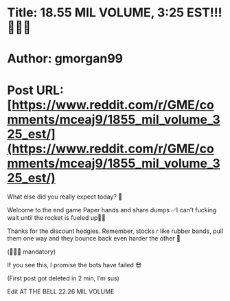 # Title: 18.55 MIL VOLUME, 3:25 EST!!! 🚀🚀🚀
# Author: gmorgan99
# Post URL: [https://www.reddit.com/r/GME/comments/mceaj9/1855_mil_volume_325_est/](https://www.reddit.com/r/GME/comments/mceaj9/1855_mil_volume_325_est/)



What else did you really expect today? 🍌

Welcome to the end game 
Paper hands and share dumps ✅I can’t fucking wait until the rocket is fueled up🦍🦍 

Thanks for the discount hedgies. Remember, stocks r like rubber bands, pull them one way and they bounce back even harder the other 🐳

(🚀🚀🚀 mandatory)

If you see this, I promise the bots have failed 😎

(First post got deleted in 2 min, I’m sus)

Edit AT THE BELL 22.26 MIL VOLUME